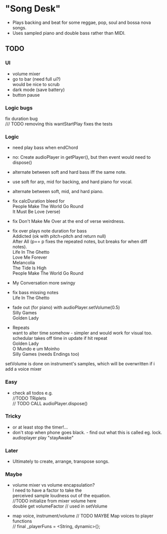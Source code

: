 # "Song Desk"

- Plays backing and beat for some reggae, pop, soul and bossa nova songs.  
- Uses sampled piano and double bass rather than MIDI.  

## TODO 

### UI

- volume mixer
- go to bar (need full ui?)  
  would be nice to scrub
- dark mode (save battery)
- button pause  

### Logic bugs

fix duration bug  
  /// TODO removing this wantStartPlay fixes the tests  

### Logic

  
- 	need play bass when endChord  

- no: Create audioPlayer in getPlayer(), but then event would need to dispose()  

- alternate between soft and hard bass iff the same note.
- use soft for arp, mid for backing, and hard piano for vocal.
- alternate between soft, mid, and hard piano.  

- fix calcDuration bleed for  
  People Make The World Go Round  
  It Must Be Love (verse)  

- fix Don't Make Me Over at the end of verse weirdness.
- fix over plays note duration for bass  
  Addicted (ok with pitch=pitch and return null)  
  After All (p== p fixes the repeated notes, but breaks for when diff notes).  
  Life In The Ghetto  
  Love Me Forever  
  Melancolia  
  The Tide Is High  
  People Make The World Go Round
- My Conversation more swingy   

- fix bass missing notes  
  Life In The Ghetto  
  
- fade out (for piano) with audioPlayer.setVolume(0.5)  
  Silly Games  
  Golden Lady  

- Repeats  
  want to alter time somehow - simpler and would work for visual too.  
  schedular takes off time in update if hit repeat  
    Golden Lady   
    O Mundo e um Moinho   
  Silly Games  (needs Endings too)  

setVolume is done on instrument's samples, which will be overwritten if i add a voice mixer  

### Easy

- check all todos e.g.  
  //TODO TRiplets  
  // TODO CALL audioPlayer.dispose()  

### Tricky

- or at least stop the timer!...  
- don't stop when phone goes black. - find out what this is called eg. lock.  
  audioplayer play "stayAwake"  

### Later

- Ultimately to create, arrange, transpose songs.  

### Maybe

- volume mixer vs volume encapsulation?  
  I need to have a factor to take the  
  perceived sample loudness out of the equation.  
  //TODO initialize from mixer volume here  
  double get volumeFactor // used in setVolume  

- map voice, instrument/volume
  // TODO MAYBE Map voices to player functions  
  // final _playerFuns = <String, dynamic>{};  

